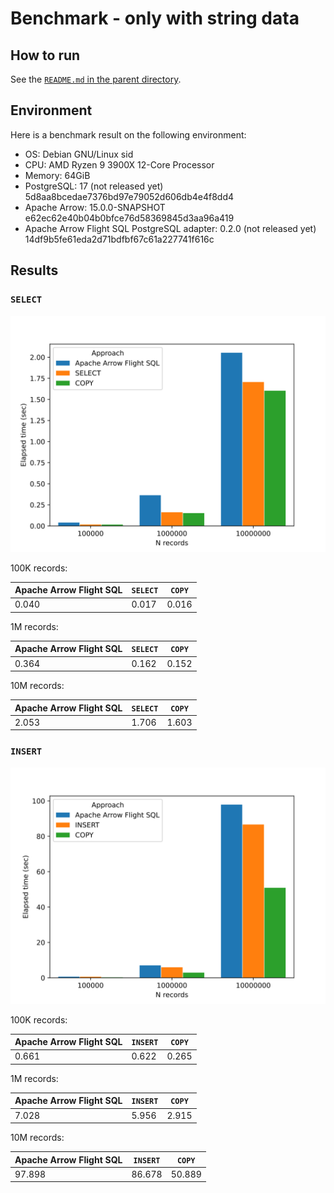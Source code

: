 <!--
  Licensed to the Apache Software Foundation (ASF) under one
  or more contributor license agreements.  See the NOTICE file
  distributed with this work for additional information
  regarding copyright ownership.  The ASF licenses this file
  to you under the Apache License, Version 2.0 (the
  "License"); you may not use this file except in compliance
  with the License.  You may obtain a copy of the License at

    http://www.apache.org/licenses/LICENSE-2.0

  Unless required by applicable law or agreed to in writing,
  software distributed under the License is distributed on an
  "AS IS" BASIS, WITHOUT WARRANTIES OR CONDITIONS OF ANY
  KIND, either express or implied.  See the License for the
  specific language governing permissions and limitations
  under the License.
-->

# Benchmark - only with string data

## How to run

See the [`README.md` in the parent directory](../README.md).

## Environment

Here is a benchmark result on the following environment:

- OS: Debian GNU/Linux sid
- CPU: AMD Ryzen 9 3900X 12-Core Processor
- Memory: 64GiB
- PostgreSQL: 17 (not released yet)
  5d8aa8bcedae7376bd97e79052d606db4e4f8dd4
- Apache Arrow: 15.0.0-SNAPSHOT
  e62ec62e40b04b0bfce76d58369845d3aa96a419
- Apache Arrow Flight SQL PostgreSQL adapter:
  0.2.0 (not released yet)
  14df9b5fe61eda2d71bdfbf67c61a227741f616c

## Results

### `SELECT`

![Graph](select.svg)

100K records:

| Apache Arrow Flight SQL | `SELECT` | `COPY` |
| ----------------------- | -------- | ------ |
| 0.040                   | 0.017    | 0.016  |

1M records:

| Apache Arrow Flight SQL | `SELECT` | `COPY` |
| ----------------------- | -------- | ------ |
| 0.364                   | 0.162    | 0.152  |

10M records:

| Apache Arrow Flight SQL | `SELECT` | `COPY` |
| ----------------------- | -------- | ------ |
| 2.053                   | 1.706    | 1.603  |

### `INSERT`

![Graph](insert.svg)

100K records:

| Apache Arrow Flight SQL | `INSERT` | `COPY` |
| ----------------------- | -------- | ------ |
| 0.661                   | 0.622    | 0.265  |

1M records:

| Apache Arrow Flight SQL | `INSERT` | `COPY` |
| ----------------------- | -------- | ------ |
| 7.028                   | 5.956    | 2.915  |

10M records:

| Apache Arrow Flight SQL | `INSERT` | `COPY` |
| ----------------------- | -------- | ------ |
| 97.898                  | 86.678   | 50.889 |

